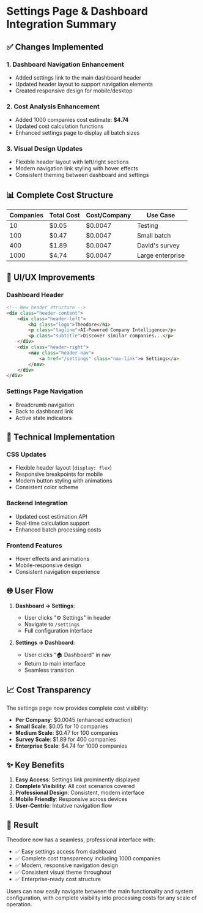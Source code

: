 # Settings Page & Dashboard Integration Summary

## ✅ Changes Implemented

### 1. **Dashboard Navigation Enhancement**
- Added settings link to the main dashboard header
- Updated header layout to support navigation elements
- Created responsive design for mobile/desktop

### 2. **Cost Analysis Enhancement**
- Added 1000 companies cost estimate: **$4.74**
- Updated cost calculation functions
- Enhanced settings page to display all batch sizes

### 3. **Visual Design Updates**
- Flexible header layout with left/right sections
- Modern navigation link styling with hover effects
- Consistent theming between dashboard and settings

## 📊 Complete Cost Structure

| Companies | Total Cost | Cost/Company | Use Case |
|-----------|------------|--------------|----------|
| 10 | $0.05 | $0.0047 | Testing |
| 100 | $0.47 | $0.0047 | Small batch |
| 400 | $1.89 | $0.0047 | David's survey |
| 1000 | $4.74 | $0.0047 | Large enterprise |

## 🎨 UI/UX Improvements

### Dashboard Header
```html
<!-- New header structure -->
<div class="header-content">
    <div class="header-left">
        <h1 class="logo">Theodore</h1>
        <p class="tagline">AI-Powered Company Intelligence</p>
        <p class="subtitle">Discover similar companies...</p>
    </div>
    <div class="header-right">
        <nav class="header-nav">
            <a href="/settings" class="nav-link">⚙️ Settings</a>
        </nav>
    </div>
</div>
```

### Settings Page Navigation
- Breadcrumb navigation
- Back to dashboard link
- Active state indicators

## 🔧 Technical Implementation

### CSS Updates
- Flexible header layout (`display: flex`)
- Responsive breakpoints for mobile
- Modern button styling with animations
- Consistent color scheme

### Backend Integration
- Updated cost estimation API
- Real-time calculation support
- Enhanced batch processing costs

### Frontend Features
- Hover effects and animations
- Mobile-responsive design
- Consistent navigation experience

## 🌐 User Flow

1. **Dashboard → Settings**:
   - User clicks "⚙️ Settings" in header
   - Navigate to `/settings`
   - Full configuration interface

2. **Settings → Dashboard**:
   - User clicks "🏠 Dashboard" in nav
   - Return to main interface
   - Seamless transition

## 📈 Cost Transparency

The settings page now provides complete cost visibility:

- **Per Company**: $0.0045 (enhanced extraction)
- **Small Scale**: $0.05 for 10 companies
- **Medium Scale**: $0.47 for 100 companies  
- **Survey Scale**: $1.89 for 400 companies
- **Enterprise Scale**: $4.74 for 1000 companies

## ✨ Key Benefits

1. **Easy Access**: Settings link prominently displayed
2. **Complete Visibility**: All cost scenarios covered
3. **Professional Design**: Consistent, modern interface
4. **Mobile Friendly**: Responsive across devices
5. **User-Centric**: Intuitive navigation flow

## 🚀 Result

Theodore now has a seamless, professional interface with:
- ✅ Easy settings access from dashboard
- ✅ Complete cost transparency including 1000 companies
- ✅ Modern, responsive navigation design
- ✅ Consistent visual theme throughout
- ✅ Enterprise-ready cost structure

Users can now easily navigate between the main functionality and system configuration, with complete visibility into processing costs for any scale of operation.